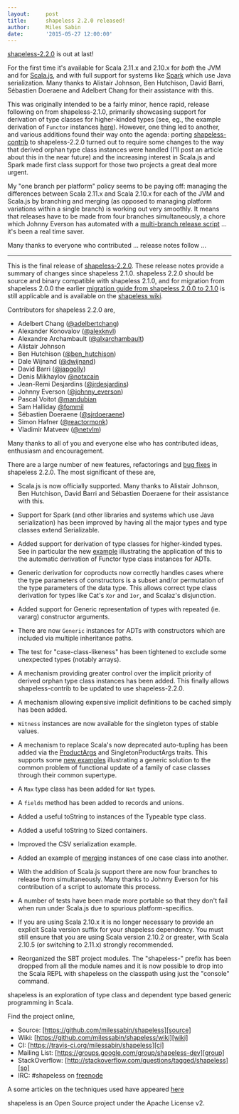 ```yaml
---
layout:     post
title:      shapeless 2.2.0 released!
author:     Miles Sabin
date:       '2015-05-27 12:00:00'
---
```


[shapeless-2.2.0][shapeless] is out at last!

For the first time it's available for Scala 2.11.x and 2.10.x for _both_ the JVM and for [Scala.js][scalajs], and with
full support for systems like [Spark][spark] which use Java serialization. Many thanks to Alistair Johnson, Ben
Hutchison, David Barri, Sébastien Doeraene and Adelbert Chang for their assistance with this.

This was originally intended to be a fairly minor, hence rapid, release following on from shapeless-2.1.0, primarily
showcasing support for derivation of type classes for higher-kinded types (see, eg., the example derivation of
`Functor` instances [here][functor]).  However, one thing led to another, and various additions found their way onto
the agenda: porting [shapeless-contrib][shapeless-contrib] to shapeless-2.2.0 turned out to require some changes to
the way that derived orphan type class instances were handled (I'll post an article about this in the near future) and
the increasing interest in Scala.js and Spark made first class support for those two projects a great deal more
urgent.

My "one branch per platform" policy seems to be paying off: managing the differences between Scala 2.11.x and Scala
2.10.x for each of the JVM and Scala.js by branching and merging (as opposed to managing platform variations within a
single branch) is working out very smoothly. It means that releases have to be made from four branches simultaneously,
a chore which Johnny Everson has automated with a [multi-branch release script][release-script] ...
it's been a real time saver.

Many thanks to everyone who contributed ... release notes follow ...

[shapeless-contrib]: https://github.com/typelevel/shapeless-contrib
[scalajs]: http://www.scala-js.org/
[spark]: https://spark.apache.org/
[release-script]: https://github.com/milessabin/shapeless/blob/master/release.scalascript

<span class="break"></span>

---

This is the final release of [shapeless-2.2.0][shapeless].  These
release notes provide a summary of changes since shapeless 2.1.0.
shapeless 2.2.0 should be source and binary compatible with shapeless
2.1.0, and for migration from shapeless 2.0.0 the earlier [migration
guide from shapeless 2.0.0 to 2.1.0][migration] is still applicable and
is available on the [shapeless wiki][wiki].

Contributors for shapeless 2.2.0 are,

* Adelbert Chang ([@adelbertchang](https://twitter.com/adelbertchang))
* Alexander Konovalov ([@alexknvl](https://twitter.com/alexknvl))
* Alexandre Archambault ([@alxarchambault](https://twitter.com/alxarchambault))
* Alistair Johnson
* Ben Hutchison ([@ben_hutchison](https://twitter.com/ben_hutchison))
* Dale Wijnand ([@dwijnand](https://twitter.com/dwijnand))
* David Barri ([@japgolly](https://twitter.com/japgolly))
* Denis Mikhaylov [@notxcain](https://twitter.com/@notxcain)
* Jean-Remi Desjardins ([@jrdesjardins](https://twitter.com/jrdesjardins))
* Johnny Everson ([@johnny_everson](https://twitter.com/johnny_everson))
* Pascal Voitot [@mandubian](https://twitter.com/mandubian)
* Sam Halliday [@fommil](https://twitter.com/fommil)
* Sébastien Doeraene ([@sjrdoeraene](https://twitter.com/sjrdoeraene))
* Simon Hafner ([@reactormonk](https://twitter.com/reactormonk))
* Vladimir Matveev ([@netvlm](https://twitter.com/netvlm))

Many thanks to all of you and everyone else who has contributed ideas,
enthusiasm and encouragement.

There are a large number of new features, refactorings and [bug
fixes][fixes] in shapeless 2.2.0. The most significant of these are,

* Scala.js is now officially supported. Many thanks to Alistair Johnson,
  Ben Hutchison, David Barri and Sébastien Doeraene for their assistance
  with this.

* Support for Spark (and other libraries and systems which use Java
  serialization) has been improved by having all the major types and
  type classes extend Serializable.

* Added support for derivation of type classes for higher-kinded types.
  See in particular the new [example][functor] illustrating the
  application of this to the automatic derivation of Functor type class
  instances for ADTs.

* Generic derivation for coproducts now correctly handles cases where
  the type parameters of constructors is a subset and/or permutation of
  the type parameters of the data type. This allows correct type class
  derivation for types like Cat's `Xor` and `Ior`, and Scalaz's
  disjunction.

* Added support for Generic representation of types with repeated
  (ie. vararg) constructor arguments.

* There are now `Generic` instances for ADTs with constructors which
  are included via multiple inheritance paths.

* The test for "case-class-likeness" has been tightened to exclude some
  unexpected types (notably arrays).

* A mechanism providing greater control over the implicit priority of
  derived orphan type class instances has been added. This finally
  allows shapeless-contrib to be updated to use shapeless-2.2.0.

* A mechanism allowing expensive implicit definitions to be cached
  simply has been added.

* `Witness` instances are now available for the singleton types of
  stable values.

* A mechanism to replace Scala's now deprecated auto-tupling has been
  added via the [ProductArgs][prodargs] and SingletonProductArgs traits.
  This supports some [new examples][basecopy] illustrating a generic
  solution to the common problem of functional update of a family of
  case classes through their common supertype.

* A `Max` type class has been added for `Nat` types.

* A `fields` method has been added to records and unions.

* Added a useful toString to instances of the Typeable type class.

* Added a useful toString to Sized containers.

* Improved the CSV serialization example.

* Added an example of [merging][merge] instances of one case class into
  another.

* With the addition of Scala.js support there are now four branches to
  release from simultaneously. Many thanks to Johnny Everson for his
  contribution of a script to automate this process.

* A number of tests have been made more portable so that they don't
  fail when run under Scala.js due to spurious platform-specifics.

* If you are using Scala 2.10.x it is no longer necessary to provide an
  explicit Scala version suffix for your shapeless dependency. You must
  still ensure that you are using Scala version 2.10.2 or greater, with
  Scala 2.10.5 (or switching to 2.11.x) strongly recommended.

* Reorganized the SBT project modules.
  The "shapeless-" prefix has been dropped from all the module names
  and it is now possible to drop into the Scala REPL with shapeless
  on the classpath using just the "console" command.

[shapeless]: https://github.com/milessabin/shapeless
[migration]: https://github.com/milessabin/shapeless/wiki/Migration-guide:-shapeless-2.0.0-to-2.1.0
[wiki]: https://github.com/milessabin/shapeless/wiki
[contrib]: https://github.com/typelevel/shapeless-contrib
[prodargs]: https://github.com/milessabin/shapeless/blob/master/core/src/main/scala/shapeless/hlists.scala#L124
[fixes]: https://github.com/milessabin/shapeless/issues?q=milestone%3Ashapeless-2.2.0+is%3Aclosed
[functor]: https://github.com/milessabin/shapeless/blob/master/examples/src/main/scala/shapeless/examples/functor.scala
[basecopy]: https://github.com/milessabin/shapeless/blob/master/examples/src/main/scala/shapeless/examples/basecopy.scala
[merge]: https://github.com/milessabin/shapeless/blob/master/examples/src/main/scala/shapeless/examples/caseclassmerge.scala

shapeless is an exploration of type class and dependent type based generic
programming in Scala.

Find the project online,

- Source: [https://github.com/milessabin/shapeless][source]
- Wiki: [https://github.com/milessabin/shapeless/wiki][wiki]
- CI: [https://travis-ci.org/milessabin/shapeless][ci]
- Mailing List: [https://groups.google.com/group/shapeless-dev][group]
- StackOverflow: [http://stackoverflow.com/questions/tagged/shapeless][so]
- IRC: #shapeless on [freenode][irc]

A some articles on the techniques used have appeared [here][blog]

shapeless is an Open Source project under the Apache License v2.

[source]: https://github.com/milessabin/shapeless
[wiki]: https://github.com/milessabin/shapeless/wiki
[ci]: https://travis-ci.org/milessabin/shapeless
[group]: https://groups.google.com/group/shapeless-dev
[so]: http://stackoverflow.com/questions/tagged/shapeless
[irc]: http://freenode.net/
[blog]: http://www.chuusai.com/blog
